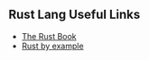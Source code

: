 Rust Lang Useful Links
----------------------

- [The Rust Book](https://doc.rust-lang.org/book/)
- [Rust by example](http://rustbyexample.com/)
